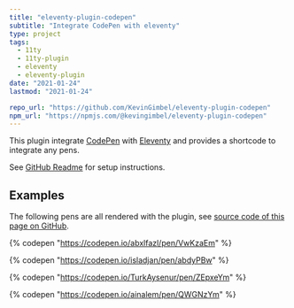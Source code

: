 ```yaml
---
title: "eleventy-plugin-codepen"
subtitle: "Integrate CodePen with eleventy"
type: project
tags:
  - 11ty
  - 11ty-plugin
  - eleventy
  - eleventy-plugin
date: "2021-01-24"
lastmod: "2021-01-24"

repo_url: "https://github.com/KevinGimbel/eleventy-plugin-codepen"
npm_url: "https://npmjs.com/@kevingimbel/eleventy-plugin-codepen"
---
```


This plugin integrate [CodePen](https://codepen.io/) with [Eleventy](https://11ty.dev/) and provides a shortcode to integrate any pens.

See [GitHub Readme](https://github.com/KevinGimbel/eleventy-plugin-codepen) for setup instructions.

## Examples

The following pens are all rendered with the plugin, see [source code of this page on GitHub](https://github.com/KevinGimbel/kevingimbel.de/tree/main/src/_projects/2021/eleventy-plugin-codepen.md).

{% codepen "https://codepen.io/abxlfazl/pen/VwKzaEm" %}

{% codepen "https://codepen.io/isladjan/pen/abdyPBw" %}

{% codepen "https://codepen.io/TurkAysenur/pen/ZEpxeYm" %}

{% codepen "https://codepen.io/ainalem/pen/QWGNzYm" %}